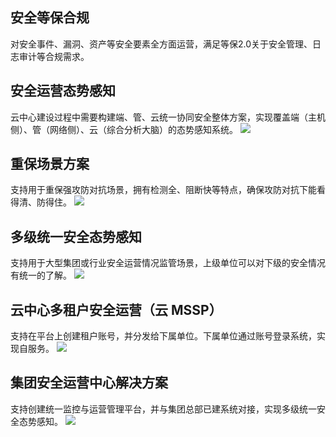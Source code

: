 ## 安全等保合规
对安全事件、漏洞、资产等安全要素全方面运营，满足等保2.0关于安全管理、日志审计等合规需求。

## 安全运营态势感知
云中心建设过程中需要构建端、管、云统一协同安全整体方案，实现覆盖端（主机侧）、管（网络侧）、云（综合分析大脑）的态势感知系统。
![](https://qcloudimg.tencent-cloud.cn/raw/1f3524d2b20a605516f59b28c9c5b352.png)
## 重保场景方案
支持用于重保强攻防对抗场景，拥有检测全、阻断快等特点，确保攻防对抗下能看得清、防得住。
![](https://qcloudimg.tencent-cloud.cn/raw/622ab16a9c25931b666a989622740071.png)

## 多级统一安全态势感知
支持用于大型集团或行业安全运营情况监管场景，上级单位可以对下级的安全情况有统一的了解。
![](https://qcloudimg.tencent-cloud.cn/raw/f564dc82a4e3dd3e6eeda024ca9a130d.png)

## 云中心多租户安全运营（云 MSSP）
支持在平台上创建租户账号，并分发给下属单位。下属单位通过账号登录系统，实现自服务。
![](https://qcloudimg.tencent-cloud.cn/raw/799b435c358ae01ac3c3e1c947022cf5.png)

## 集团安全运营中心解决方案
支持创建统一监控与运营管理平台，并与集团总部已建系统对接，实现多级统一安全态势感知。
![](https://qcloudimg.tencent-cloud.cn/raw/da4f1ba8d97a7cc3930272dee4e130c2.png)

